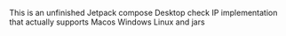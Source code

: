 This is an unfinished Jetpack compose Desktop check IP implementation that actually supports Macos Windows Linux and jars
